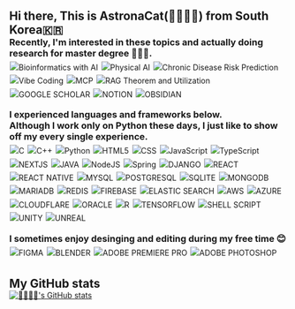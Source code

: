 <h2 style="margin: 0;">Hi there, This is AstronaCat(👩🏻‍🚀🐱) from South Korea🇰🇷</h2>

<h3 style="margin: 0;">Recently, I'm interested in these topics and actually doing research for master degree 👩🏻‍🎓.</h3>
<p style="line-height: 1.6; margin-top: 4px;">
<img src="https://img.shields.io/badge/Bioinformatics%20with-AI-yellow" alt="Bioinformatics with AI" style="margin:1px;">
<img src="https://img.shields.io/badge/Physical%20AI-blue" alt="Physical AI" style="margin:1px;">
<img src="https://img.shields.io/badge/Chronic%20Disease-Risk%20Prediction-red" alt="Chronic Disease Risk Prediction" style="margin:1px;"><br>
<img src="https://img.shields.io/badge/Vibe-Coding-orange" alt="Vibe Coding" style="margin:1px;">
<img src="https://img.shields.io/badge/MCP-brown" alt="MCP" style="margin:1px;">
<img src="https://img.shields.io/badge/RAG-Theorem%20and%20Building-purple" alt="RAG Theorem and Utilization" style="margin:1px;"><br>
<img src="https://img.shields.io/badge/Google%20Scholar-4285F4?style=flat&logo=google-scholar&logoColor=white" alt="GOOGLE SCHOLAR" style="margin:1px;">
<img src="https://img.shields.io/badge/Notion-000000?style=flat&logo=notion&logoColor=white" alt="NOTION" style="margin:1px;">
<img src="https://img.shields.io/badge/Obsidian-%23483699.svg?style=flat&logo=obsidian&logoColor=white" alt="OBSIDIAN" style="margin:1px;">
</p>

<h3 style="margin: 0;">I experienced languages and frameworks below. <br>Although I work only on Python these days, I just like to show off my every single experience.</h3>
<p style="line-height: 1.6; margin-top: 4px;">
<img src="https://img.shields.io/badge/C-00599C?style=flat&logo=c&logoColor=white" alt="C" style="margin:1px;">
<img src="https://img.shields.io/badge/C%2B%2B-00599C?style=flat&logo=c%2B%2B&logoColor=white" alt="C++" style="margin:1px;">
<img src="https://img.shields.io/badge/Python-3776AB?style=flat&logo=python&logoColor=white" alt="Python" style="margin:1px;">
<img src="https://img.shields.io/badge/HTML5-E34F26?style=flat&logo=html5&logoColor=white" alt="HTML5" style="margin:1px;">
<img src="https://img.shields.io/badge/CSS-239120?&style=flat&logo=css3&logoColor=white" alt="CSS" style="margin:1px;">
<img src="https://img.shields.io/badge/JavaScript-F7DF1E?style=flat&logo=JavaScript&logoColor=white" alt="JavaScript" style="margin:1px;">
<img src="https://img.shields.io/badge/TypeScript-007ACC?style=flat&logo=typescript&logoColor=white" alt="TypeScript" style="margin:1px;">
<img src="https://img.shields.io/badge/Next.js-000?logo=nextdotjs&logoColor=fff&style=flat" alt="NEXTJS" style="margin:1px;">
<img src="https://img.shields.io/badge/Java-ED8B00?style=flat&logo=openjdk&logoColor=white" alt="JAVA" style="margin:1px;">
<img src="https://img.shields.io/badge/Node.js-43853D?style=flat&logo=node.js&logoColor=white" alt="NodeJS" style="margin:1px;">
<img src="https://img.shields.io/badge/Spring-6DB33F?style=flat&logo=spring&logoColor=white" alt="Spring" style="margin:1px;">
<img src="https://img.shields.io/badge/Django-092E20?style=flat&logo=django&logoColor=white" alt="DJANGO" style="margin:1px;">
<img src="https://img.shields.io/badge/React-20232A?style=flat&logo=react&logoColor=61DAFB" alt="REACT" style="margin:1px;">
<img src="https://img.shields.io/badge/React_Native-20232A?style=flat&logo=react&logoColor=61DAFB" alt="REACT NATIVE" style="margin:1px;">
<img src="https://img.shields.io/badge/MySQL-00000F?style=flat&logo=mysql&logoColor=white" alt="MYSQL" style="margin:1px;">
<img src="https://img.shields.io/badge/PostgreSQL-316192?style=flat&logo=postgresql&logoColor=white" alt="POSTGRESQL" style="margin:1px;">
<img src="https://img.shields.io/badge/SQLite-07405E?style=flat&logo=sqlite&logoColor=white" alt="SQLITE" style="margin:1px;">
<img src="https://img.shields.io/badge/MongoDB-4EA94B?style=flat&logo=mongodb&logoColor=white" alt="MONGODB" style="margin:1px;">
<img src="https://img.shields.io/badge/MariaDB-003545?style=flat&logo=mariadb&logoColor=white" alt="MARIADB" style="margin:1px;">
<img src="https://img.shields.io/badge/redis-%23DD0031.svg?&style=flat&logo=redis&logoColor=white" alt="REDIS" style="margin:1px;">
<img src="https://img.shields.io/badge/Firebase-039BE5?style=flat&logo=Firebase&logoColor=white" alt="FIREBASE" style="margin:1px;">
<img src="https://img.shields.io/badge/Elastic_Search-005571?style=flat&logo=elasticsearch&logoColor=white" alt="ELASTIC SEARCH" style="margin:1px;">
<img src="https://img.shields.io/badge/Amazon_AWS-FF9900?style=flat&logo=amazonaws&logoColor=white" alt="AWS" style="margin:1px;">
<img src="https://img.shields.io/badge/Microsoft_Azure-0089D6?style=flat&logo=microsoft-azure&logoColor=white" alt="AZURE" style="margin:1px;">
<img src="https://img.shields.io/badge/Cloudflare-F38020?style=flat&logo=Cloudflare&logoColor=white" alt="CLOUDFLARE" style="margin:1px;">
<img src="https://img.shields.io/badge/Oracle-F80000?style=flat&logo=oracle&logoColor=black" alt="ORACLE" style="margin:1px;">
<img src="https://img.shields.io/badge/R-276DC3?style=flat&logo=r&logoColor=white" alt="R" style="margin:1px;">
<img src="https://img.shields.io/badge/TensorFlow-FF6F00?style=flat&logo=tensorflow&logoColor=white" alt="TENSORFLOW" style="margin:1px;">
<img src="https://img.shields.io/badge/Shell_Script-121011?style=flat&logo=gnu-bash&logoColor=white" alt="SHELL SCRIPT" style="margin:1px;">
<img src="https://img.shields.io/badge/Unity-100000?style=flat&logo=unity&logoColor=white" alt="UNITY" style="margin:1px;">
<img src="https://img.shields.io/badge/unrealengine-%23313131.svg?style=flat&logo=unrealengine&logoColor=white" alt="UNREAL" style="margin:1px;">
</p>

<h3 style="margin: 0;">I sometimes enjoy desinging and editing during my free time 😊</h3>
<p style="line-height: 1.6; margin-top: 4px;">
<img src="https://img.shields.io/badge/Figma-F24E1E?style=flat&logo=figma&logoColor=white" alt="FIGMA" style="margin:1px;">
<img src="https://img.shields.io/badge/blender-%23F5792A.svg?style=flat&logo=blender&logoColor=white" alt="BLENDER" style="margin:1px;">
<img src="https://img.shields.io/badge/Adobe%20Premiere%20Pro-9999FF?style=flat&logo=Adobe%20Premiere%20Pro&logoColor=white" alt="ADOBE PREMIERE PRO" style="margin:1px;">
<img src="https://img.shields.io/badge/Adobe%20Photoshop-31A8FF?style=flat&logo=Adobe%20Photoshop&logoColor=black" alt="ADOBE PHOTOSHOP" style="margin:1px;">
</p><br>

<h2 style="margin: 0;">My GitHub stats</h2>
<a href="https://github.com/AstronaCat/github-readme-stats">
  <img src="https://github-readme-stats.vercel.app/api?username=AstronaCat&contribs&count_private=true&show_icons=true&&theme=cobalt" alt="👩🏻‍🚀🐱's GitHub stats">
</a>
